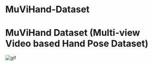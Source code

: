 # MuViHand-Dataset
 # **MuViHand Dataset** (**Mu**lti-view **Vi**deo based **Hand** Pose Dataset)
![gif](assets/MuSeHand.gif)
